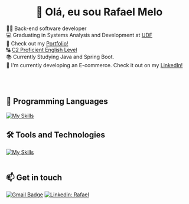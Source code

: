 <h1 align="center">👋 Olá, eu sou Rafael Melo</h1>

<p align="left">
  👨‍💻 Back-end software developer <br>
  💻 Graduating in Systems Analysis and Development at <a href="https://www.udf.edu.br/" rel="nofollow">UDF</a> <br>
  📖 Check out my <a href="https://rmeloportfolio.vercel.app" rel="nofollow">Portfolio!</a> <br>
  🔠 <a href="https://cert.efset.org/fZ46xL" rel="nofollow">C2 Proficient English Level</a> <br>
  📚 Currently Studying Java and Spring Boot. <br>
  📲 I'm currently developing an E-commerce. Check it out on my <a href="https://linkedin.com/in/rafaelmelodev">LinkedIn!</a>
  
</p><br><br>


## 🚀 Programming Languages
[![My Skills](https://skillicons.dev/icons?i=java)](https://skillicons.dev)


## 🛠️ Tools and Technologies
[![My Skills](https://skillicons.dev/icons?i=idea,mysql,git,github,spring,postman)](https://skillicons.dev)<br><br>


## 📫 Get in touch

[![Gmail Badge](https://img.shields.io/badge/-{rafaelmelodev23@gmail.com}-006bed?style=flat-square&logo=Gmail&logoColor=white&link=mailto:{SeuEmail})](mailto:{SeuEmail})
[![Linkedin: Rafael](https://img.shields.io/badge/-rafaelmelo-blue?style=flat-square&logo=Linkedin&logoColor=white&link=https://www.linkedin.com/in/devellenias/)](https://www.linkedin.com/in/rafael-melo-souza/)
<br><br>
